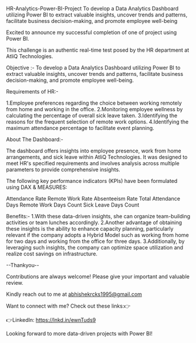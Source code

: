 HR-Analytics-Power-BI-Project
To develop a Data Analytics Dashboard utilizing Power BI to extract valuable insights, uncover trends and patterns, facilitate business decision-making, and promote employee well-being

Excited to announce my successful completion of one of project using Power BI.

This challenge is an authentic real-time test posed by the HR department at AtliQ Technologies.

Objective :- To develop a Data Analytics Dashboard utilizing Power BI to extract valuable insights, uncover trends and patterns, facilitate business decision-making, and promote employee well-being.

Requirements of HR:-

1.Employee preferences regarding the choice between working remotely from home and working in the office. 2.Monitoring employee wellness by calculating the percentage of overall sick leave taken. 3.Identifying the reasons for the frequent selection of remote work options. 4.Identifying the maximum attendance percentage to facilitate event planning.

About The Dashboard:-

The dashboard offers insights into employee presence, work from home arrangements, and sick leave within AtliQ Technologies. It was designed to meet HR's specified requirements and involves analysis across multiple parameters to provide comprehensive insights.

The following key performance indicators (KPIs) have been formulated using DAX & MEASURES:

Attendance Rate Remote Work Rate Absenteeism Rate Total Attendance Days Remote Work Days Count Sick Leave Days Count

Benefits:- 1.With these data-driven insights, she can organize team-building activities or team lunches accordingly. 2.Another advantage of obtaining these insights is the ability to enhance capacity planning, particularly relevant if the company adopts a Hybrid Model such as working from home for two days and working from the office for three days. 3.Additionally, by leveraging such insights, the company can optimize space utilization and realize cost savings on infrastructure.

--Thankyou--

Contributions are always welcome! Please give your important and valuable review.

Kindly reach out to me at abhishekrcks1995@gmail.com

Want to connect with me? Check out these links:👉

👉LinkedIn: https://lnkd.in/ewnTuds9

Looking forward to more data-driven projects with Power BI!
